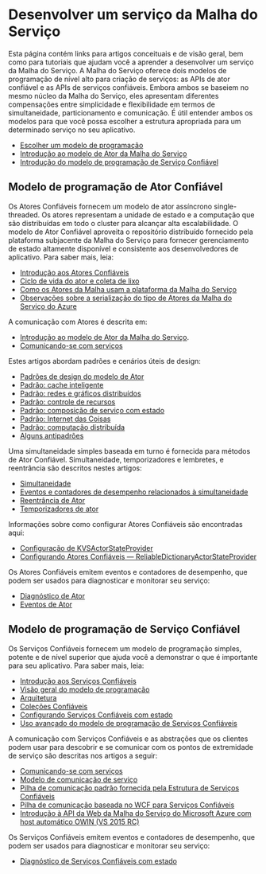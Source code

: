 <properties
   pageTitle="Desenvolver um serviço da Malha do Serviço"
   description="Informações conceituais e tutoriais que ajudarão você a entender como desenvolver um serviço da Malha do Serviço usando os modelos de programação Ator Confiável ou Serviços Confiáveis."
   services="service-fabric"
   documentationCenter=".net"
   authors="rwike77"
   manager="timlt"
   editor=""/>

<tags
   ms.service="service-fabric"
   ms.devlang="dotnet"
   ms.topic="article"
   ms.tgt_pltfrm="NA"
   ms.workload="NA"
   ms.date="05/14/2015"
   ms.author="ryanwi"/>

# Desenvolver um serviço da Malha do Serviço
Esta página contém links para artigos conceituais e de visão geral, bem como para tutoriais que ajudam você a aprender a desenvolver um serviço da Malha do Serviço. A Malha do Serviço oferece dois modelos de programação de nível alto para criação de serviços: as APIs de ator confiável e as APIs de serviços confiáveis. Embora ambos se baseiem no mesmo núcleo da Malha do Serviço, eles apresentam diferentes compensações entre simplicidade e flexibilidade em termos de simultaneidade, particionamento e comunicação. É útil entender ambos os modelos para que você possa escolher a estrutura apropriada para um determinado serviço no seu aplicativo.

- [Escolher um modelo de programação](service-fabric-choose-framework.md)
- [Introdução ao modelo de Ator da Malha do Serviço](service-fabric-reliable-actors-introduction.md)
- [Introdução do modelo de programação de Serviço Confiável](../Service-Fabric/service-fabric-reliable-services-introduction.md)

## Modelo de programação de Ator Confiável
 Os Atores Confiáveis fornecem um modelo de ator assíncrono single-threaded. Os atores representam a unidade de estado e a computação que são distribuídas em todo o cluster para alcançar alta escalabilidade. O modelo de Ator Confiável aproveita o repositório distribuído fornecido pela plataforma subjacente da Malha do Serviço para fornecer gerenciamento de estado altamente disponível e consistente aos desenvolvedores de aplicativo. Para saber mais, leia:

- [Introdução aos Atores Confiáveis](service-fabric-reliable-actors-get-started.md)
- [Ciclo de vida do ator e coleta de lixo](service-fabric-reliable-actors-lifecycle.md)
- [Como os Atores da Malha usam a plataforma da Malha do Serviço](service-fabric-reliable-actors-platform.md)
- [Observações sobre a serialização do tipo de Atores da Malha do Serviço do Azure](service-fabric-reliable-actors-notes-on-actor-type-serialization.md)

A comunicação com Atores é descrita em:

- [Introdução ao modelo de Ator da Malha do Serviço](service-fabric-reliable-actors-introduction.md#actor-communication).
- [Comunicando-se com serviços](service-fabric-connect-and-communicate-with-services.md)

Estes artigos abordam padrões e cenários úteis de design:

- [Padrões de design do modelo de Ator](service-fabric-reliable-actors-patterns-introduction.md)  
- [Padrão: cache inteligente](service-fabric-reliable-actors-pattern-smart-cache.md)
- [Padrão: redes e gráficos distribuídos](service-fabric-reliable-actors-pattern-distributed-networks-and-graphs.md)
- [Padrão: controle de recursos](service-fabric-reliable-actors-pattern-resource-governance.md)
- [Padrão: composição de serviço com estado](service-fabric-reliable-actors-pattern-stateful-service-composition.md)
- [Padrão: Internet das Coisas](service-fabric-reliable-actors-pattern-internet-of-things.md)
- [Padrão: computação distribuída](service-fabric-reliable-actors-pattern-distributed-computation.md)
- [Alguns antipadrões](service-fabric-reliable-actors-anti-patterns.md)

Uma simultaneidade simples baseada em turno é fornecida para métodos de Ator Confiável. Simultaneidade, temporizadores e lembretes, e reentrância são descritos nestes artigos:

- [Simultaneidade](service-fabric-reliable-actors-introduction.md#concurrency)
- [Eventos e contadores de desempenho relacionados à simultaneidade](service-fabric-reliable-actors-diagnostics.md)
- [Reentrância de Ator](service-fabric-reliable-actors-reentrancy.md)
- [Temporizadores de ator](service-fabric-reliable-actors-timers-reminders.md)
 
Informações sobre como configurar Atores Confiáveis são encontradas aqui:

- [Configuração de KVSActorStateProvider](../Service-Fabric/service-fabric-reliable-actors-KVSActorstateprovider-configuration.md)  
- [Configurando Atores Confiáveis — ReliableDictionaryActorStateProvider](../service-fabric-reliable-actors-reliabledictionarystateprovider-configuration.md)

Os Atores Confiáveis emitem eventos e contadores de desempenho, que podem ser usados para diagnosticar e monitorar seu serviço:

- [Diagnóstico de Ator](service-fabric-reliable-actors-diagnostics.md)
- [Eventos de Ator](service-fabric-reliable-actors-events.md)


## Modelo de programação de Serviço Confiável
Os Serviços Confiáveis fornecem um modelo de programação simples, potente e de nível superior que ajuda você a demonstrar o que é importante para seu aplicativo. Para saber mais, leia:

- [Introdução aos Serviços Confiáveis](service-fabric-reliable-services-quick-start.md)
- [Visão geral do modelo de programação](../service-fabric-reliable-services-service-overview.md)  
- [Arquitetura](service-fabric-reliable-services-platform-architecture.md)
- [Coleções Confiáveis](service-fabric-reliable-services-reliable-collections.md)
- [Configurando Serviços Confiáveis com estado](../Service-Fabric/service-fabric-reliable-services-configuration.md)
- [Uso avançado do modelo de programação de Serviços Confiáveis](../Service-Fabric/service-fabric-reliable-services-advanced-usage.md)

A comunicação com Serviços Confiáveis e as abstrações que os clientes podem usar para descobrir e se comunicar com os pontos de extremidade de serviço são descritas nos artigos a seguir:

- [Comunicando-se com serviços](service-fabric-connect-and-communicate-with-services.md)
- [Modelo de comunicação de serviço](service-fabric-reliable-services-communication.md)
- [Pilha de comunicação padrão fornecida pela Estrutura de Serviços Confiáveis](service-fabric-reliable-services-communication-default.md)
- [Pilha de comunicação baseada no WCF para Serviços Confiáveis](service-fabric-reliable-services-communication-wcf.md)
- [Introdução à API da Web da Malha do Serviço do Microsoft Azure com host automático OWIN (VS 2015 RC)](service-fabric-reliable-services-communication-webapi.md)

Os Serviços Confiáveis emitem eventos e contadores de desempenho, que podem ser usados para diagnosticar e monitorar seu serviço:

- [Diagnóstico de Serviços Confiáveis com estado](service-fabric-reliable-services-diagnostics.md)
 

<!---HONumber=July15_HO2-->